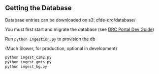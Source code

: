 ## Getting the Database

Database entries can be downloaded on s3: cfde-drc/database/

You must first start and migrate the database (see [DRC Portal Dev Guide](../drc-portals/README.md))

Run `python ingestion.py` to provision the db

(Much Slower, for production, optional in development)
```bash
python ingest_c2m2.py
python ingest_gmts.py
python ingest_kg.py
```
